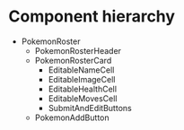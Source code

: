 # Component hierarchy

- PokemonRoster
    - PokemonRosterHeader
    - PokemonRosterCard
        - EditableNameCell
        - EditableImageCell
        - EditableHealthCell
        - EditableMovesCell
        - SubmitAndEditButtons
    - PokemonAddButton